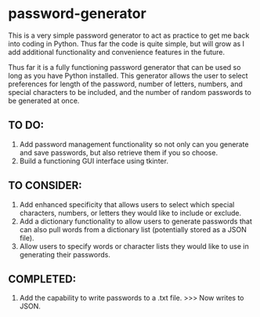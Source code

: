 # password-generator
This is a very simple password generator to act as practice to get me back into coding in Python. Thus far the code is quite simple, but will grow as I add additional functionality and convenience features in the future.

Thus far it is a fully functioning password generator that can be used so long as you have Python installed. This generator allows the user to select preferences for length of the password, number of letters, numbers, and special characters to be included, and the number of random passwords to be generated at once.

## TO DO:
1. Add password management functionality so not only can you generate and save passwords, but also retrieve them if you so choose.
2. Build a functioning GUI interface using tkinter.

## TO CONSIDER:
1. Add enhanced specificity that allows users to select which special characters, numbers, or letters they would like to include or exclude.
2. Add a dictionary functionality to allow users to generate passwords that can also pull words from a dictionary list (potentially stored as a JSON file).
3. Allow users to specify words or character lists they would like to use in generating their passwords.

## COMPLETED:
1. Add the capability to write passwords to a .txt file. >>> Now writes to JSON.
